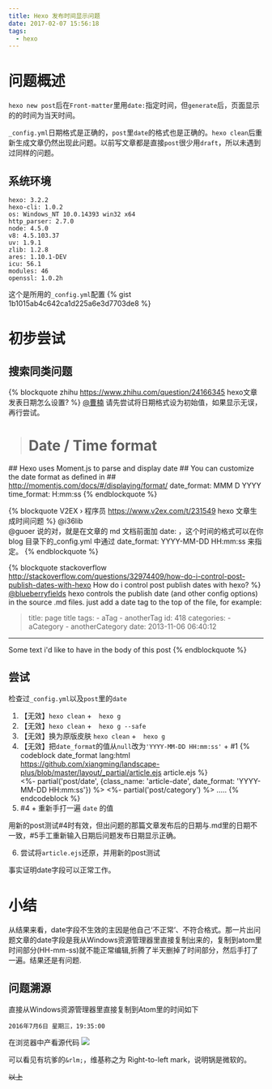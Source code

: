 ```yaml
---
title: Hexo 发布时间显示问题
date: 2017-02-07 15:56:18
tags:
  - hexo
---
```


# 问题概述
`hexo new post`后在`Front-matter`里用`date:`指定时间，但`generate`后，页面显示的的时间为当天时间。

`_config.yml`日期格式是正确的，`post`里`date`的格式也是正确的。`hexo clean`后重新生成文章仍然出现此问题。以前写文章都是直接`post`很少用`draft`，所以未遇到过同样的问题。

<!--more-->
## 系统环境
```
hexo: 3.2.2
hexo-cli: 1.0.2
os: Windows_NT 10.0.14393 win32 x64
http_parser: 2.7.0
node: 4.5.0
v8: 4.5.103.37
uv: 1.9.1
zlib: 1.2.8
ares: 1.10.1-DEV
icu: 56.1
modules: 46
openssl: 1.0.2h
```

这个是所用的`_config.yml`配置
{% gist 1b1015ab4c642ca1d225a6e3d7703de8 %}


# 初步尝试

## 搜索同类问题
{% blockquote zhihu https://www.zhihu.com/question/24166345 hexo文章发表日期怎么设置? %}
[@曹楠](https://www.zhihu.com/question/24166345/answer/26906184)
请先尝试将日期格式设为初始值，如果显示无误，再行尝试。

># Date / Time format
\## Hexo uses Moment.js to parse and display date
\## You can customize the date format as defined in
\## http://momentjs.com/docs/#/displaying/format/
date_format: MMM D YYYY
time_format: H:mm:ss
{% endblockquote %}

{% blockquote V2EX › 程序员 https://www.v2ex.com/t/231549 hexo 文章生成时间问题 %}
@i36lib     
@guoer 说的对，就是在文章的 md 文档前面加 date: ，这个时间的格式可以在你 blog 目录下的_config.yml 中通过 date_format: YYYY-MM-DD HH:mm:ss 来指定。
{% endblockquote %}

{% blockquote stackoverflow http://stackoverflow.com/questions/32974409/how-do-i-control-post-publish-dates-with-hexo How do i control post publish dates with hexo? %}
[@blueberryfields](http://stackoverflow.com/a/32975241)
hexo controls the publish date (and other config options) in the source .md files. just add a date tag to the top of the file, for example:


>title: page title
tags:
  \- aTag
  \- anotherTag
id: 418
categories:
  \- aCategory
  \- anotherCategory
date: 2013-11-06 06:40:12
---

Some text i'd like to have in the body of this post
{% endblockquote %}

## 尝试
检查过`_config.yml`以及`post`里的`date`

1. 【无效】`hexo clean` +　`hexo g`
2. 【无效】`hexo clean` +　`hexo g --safe`
3. 【无效】换为原版皮肤 `hexo clean` +　`hexo g`
4. 【无效】把`date_format`的值从`null`改为`'YYYY-MM-DD HH:mm:ss'` + \#1
    {% codeblock  date_format lang:html https://github.com/xiangming/landscape-plus/blob/master/layout/_partial/article.ejs article.ejs %}
    <article id="<%= post.layout %>-<%= post.slug %>" class="article article-type-<%= post.layout %>" itemscope itemprop="blogPost">
      <div class="article-meta">
        <%- partial('post/date', {class_name: 'article-date', date_format: 'YYYY-MM-DD HH:mm:ss'}) %>
        <%- partial('post/category') %>
        .....
    {% endcodeblock %}
5. \#4 + 重新手打一遍 `date` 的值

用新的post测试\#4时有效，但出问题的那篇文章发布后的日期与.md里的日期不一致，\#5手工重新输入日期后问题发布日期显示正确。

6. 尝试将`article.ejs`还原，并用新的post测试

事实证明date字段可以正常工作。

# 小结
从结果来看，date字段不生效的主因是他自己‘不正常’、不符合格式。那一片出问题文章的date字段是我从Windows资源管理器里直接复制出来的，复制到atom里时间部分(HH-mm-ss)就不能正常编辑,折腾了半天删掉了时间部分，然后手打了一遍。结果还是有问题.

## 问题溯源
直接从Windows资源管理器里直接复制到Atom里的时间如下
```
2016‎年‎7‎月‎6‎日 ‎星期三，‏‎19:35:00
```
在浏览器中产看源代码
![](xiaojie1.png)

可以看见有坑爹的`&rlm;`，维基称之为 Right-to-left mark，说明锅是微软的。

~~以上~~
